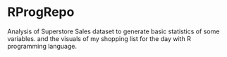 # RProgRepo
Analysis of Superstore Sales dataset to generate basic statistics of some variables.
and the visuals  of my shopping list for the day with R programming language.
